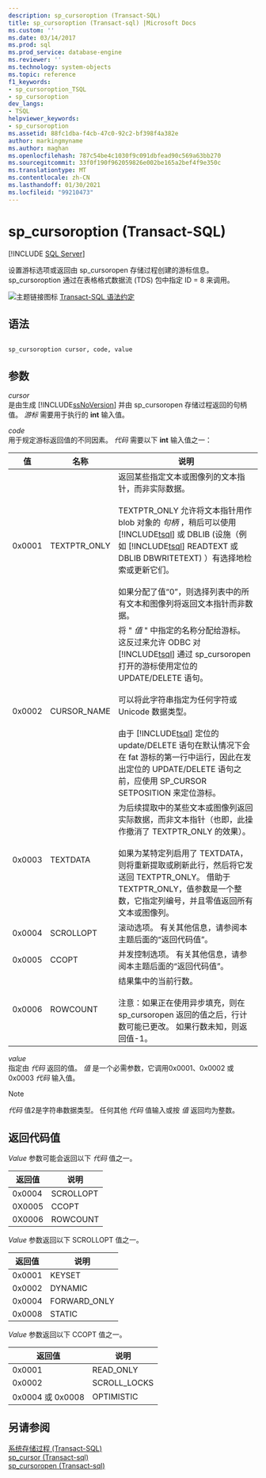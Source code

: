 ```yaml
---
description: sp_cursoroption (Transact-SQL)
title: sp_cursoroption (Transact-sql) |Microsoft Docs
ms.custom: ''
ms.date: 03/14/2017
ms.prod: sql
ms.prod_service: database-engine
ms.reviewer: ''
ms.technology: system-objects
ms.topic: reference
f1_keywords:
- sp_cursoroption_TSQL
- sp_cursoroption
dev_langs:
- TSQL
helpviewer_keywords:
- sp_cursoroption
ms.assetid: 88fc1dba-f4cb-47c0-92c2-bf398f4a382e
author: markingmyname
ms.author: maghan
ms.openlocfilehash: 787c54be4c1030f9c091dbfead90c569a63bb270
ms.sourcegitcommit: 33f0f190f962059826e002be165a2bef4f9e350c
ms.translationtype: MT
ms.contentlocale: zh-CN
ms.lasthandoff: 01/30/2021
ms.locfileid: "99210473"
---
```

# <a name="sp_cursoroption-transact-sql"></a>sp_cursoroption (Transact-SQL)
[!INCLUDE [SQL Server](../../includes/applies-to-version/sqlserver.md)]

  设置游标选项或返回由 sp_cursoropen 存储过程创建的游标信息。 sp_cursoroption 通过在表格格式数据流 (TDS) 包中指定 ID = 8 来调用。  
  
 ![主题链接图标](../../database-engine/configure-windows/media/topic-link.gif "“主题链接”图标") [Transact-SQL 语法约定](../../t-sql/language-elements/transact-sql-syntax-conventions-transact-sql.md)  
  
## <a name="syntax"></a>语法  
  
```  
  
sp_cursoroption cursor, code, value  
```  
  
## <a name="arguments"></a>参数  
 *cursor*  
 是由生成 [!INCLUDE[ssNoVersion](../../includes/ssnoversion-md.md)] 并由 sp_cursoropen 存储过程返回的句柄值。 *游标* 需要用于执行的 **int** 输入值。  
  
 *code*  
 用于规定游标返回值的不同因素。 *代码* 需要以下 **int** 输入值之一：  
  
|值|名称|说明|  
|-----------|----------|-----------------|  
|0x0001|TEXTPTR_ONLY|返回某些指定文本或图像列的文本指针，而非实际数据。<br /><br /> TEXTPTR_ONLY 允许将文本指针用作 blob 对象的 *句柄* ，稍后可以使用 [!INCLUDE[tsql](../../includes/tsql-md.md)] 或 DBLIB (设施（例如 [!INCLUDE[tsql](../../includes/tsql-md.md)] READTEXT 或 DBLIB DBWRITETEXT) ）有选择地检索或更新它们。<br /><br /> 如果分配了值“0”，则选择列表中的所有文本和图像列将返回文本指针而非数据。|  
|0x0002|CURSOR_NAME|将 " *值* " 中指定的名称分配给游标。 这反过来允许 ODBC 对 [!INCLUDE[tsql](../../includes/tsql-md.md)] 通过 sp_cursoropen 打开的游标使用定位的 UPDATE/DELETE 语句。<br /><br /> 可以将此字符串指定为任何字符或 Unicode 数据类型。<br /><br /> 由于 [!INCLUDE[tsql](../../includes/tsql-md.md)] 定位的 update/DELETE 语句在默认情况下会在 fat 游标的第一行中运行，因此在发出定位的 UPDATE/DELETE 语句之前，应使用 SP_CURSOR SETPOSITION 来定位游标。|  
|0x0003|TEXTDATA|为后续提取中的某些文本或图像列返回实际数据，而非文本指针（也即，此操作撤消了 TEXTPTR_ONLY 的效果）。<br /><br /> 如果为某特定列启用了 TEXTDATA，则将重新提取或刷新此行，然后将它发送回 TEXTPTR_ONLY。 借助于 TEXTPTR_ONLY，值参数是一个整数，它指定列编号，并且零值返回所有文本或图像列。|  
|0x0004|SCROLLOPT|滚动选项。 有关其他信息，请参阅本主题后面的“返回代码值”。|  
|0x0005|CCOPT|并发控制选项。 有关其他信息，请参阅本主题后面的“返回代码值”。|  
|0x0006|ROWCOUNT|结果集中的当前行数。<br /><br /> 注意：如果正在使用异步填充，则在 sp_cursoropen 返回的值之后，行计数可能已更改。 如果行数未知，则返回值-1。|  
  
 *value*  
 指定由 *代码* 返回的值。 *值* 是一个必需参数，它调用0x0001、0x0002 或 0x0003 *代码* 输入值。  
  
> [!NOTE]  
>  *代码* 值2是字符串数据类型。 任何其他 *代码* 值输入或按 *值* 返回均为整数。  
  
## <a name="return-code-values"></a>返回代码值  
 *Value* 参数可能会返回以下 *代码* 值之一。  
  
|返回值|说明|  
|------------------|-----------------|  
|0x0004|SCROLLOPT|  
|0X0005|CCOPT|  
|0X0006|ROWCOUNT|  
  
 *Value* 参数返回以下 SCROLLOPT 值之一。  
  
|返回值|说明|  
|------------------|-----------------|  
|0x0001|KEYSET|  
|0x0002|DYNAMIC|  
|0x0004|FORWARD_ONLY|  
|0x0008|STATIC|  
  
 *Value* 参数返回以下 CCOPT 值之一。  
  
|返回值|说明|  
|------------------|-----------------|  
|0x0001|READ_ONLY|  
|0x0002|SCROLL_LOCKS|  
|0x0004 或 0x0008|OPTIMISTIC|  
  
## <a name="see-also"></a>另请参阅  
 [系统存储过程 (Transact-SQL)](../../relational-databases/system-stored-procedures/system-stored-procedures-transact-sql.md)   
 [sp_cursor &#40;Transact-sql&#41;](../../relational-databases/system-stored-procedures/sp-cursor-transact-sql.md)   
 [sp_cursoropen &#40;Transact-sql&#41;](../../relational-databases/system-stored-procedures/sp-cursoropen-transact-sql.md)  
  
  
